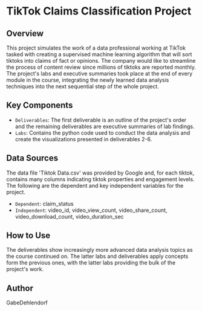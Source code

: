 # TikTok Claims Classification Project

## Overview
This project simulates the work of a data professional working at TikTok tasked with creating a supervised machine learning algorithm that will sort tiktoks into claims of fact or opinions.
The company would like to streamline the process of content review since millions of tiktoks are reported monthly.
The project's labs and executive summaries took place at the end of every module in the course, integrating the newly learned data analysis techniques into the next sequential step of the whole project.

## Key Components

* `Deliverables`: The first deliverable is an outline of the project's order and the remaining deliverables are executive summaries of lab findings.
* `Labs`: Contains the python code used to conduct the data analysis and create the visualizations presented in deliverables 2-6.

## Data Sources

The data file 'Tiktok Data.csv' was provided by Google and, for each tiktok, contains many columns indicating tiktok properties and engagement levels. The following are the dependent and key independent variables for the project.
* `Dependent`: claim_status
* `Independent`: video_id, video_view_count, video_share_count, video_download_count, video_duration_sec


## How to Use

The deliverables show increasingly more advanced data analysis topics as the course continued on. The latter labs and deliverables apply concepts form the previous ones, with the latter labs providing the bulk of the project's work.

## Author

GabeDehlendorf
